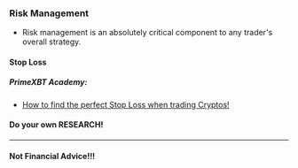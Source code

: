 ### Risk Management
* Risk management is an absolutely critical component to any trader's overall strategy.

#### Stop Loss

##### PrimeXBT Academy:
  * [How to find the perfect Stop Loss when trading Cryptos!](https://www.youtube.com/watch?v=PasZLvRYMR4)

#### Do your own RESEARCH!

****

#### Not Financial Advice!!!
